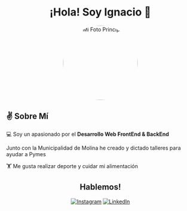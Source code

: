 <h1 align="center">¡Hola! Soy Ignacio 👋</h1>
<p align="center">
  <img src="https://media.licdn.com/dms/image/v2/D5603AQFfsTIa4CwCKQ/profile-displayphoto-shrink_400_400/profile-displayphoto-shrink_400_400/0/1698287720809?e=1729728000&v=beta&t=Gpy_Y1klKIa1EGtNm8onzDUh_3JtQSOcnZXZz-AeubY" alt="Mi Foto Principal" width="200" height="200" style="border-radius: 50%;">
</p>

<h2>✌️ Sobre Mí</h2>
<p>💻 Soy un apasionado por el <strong>Desarrollo Web FrontEnd & BackEnd</strong></p>
<p> Junto con la Municipalidad de Molina he creado y dictado talleres para ayudar a Pymes </p>
<p>🏋️ Me gusta realizar deporte y cuidar mi alimentación</p>

<h2 align="center">Hablemos!</h2>

<p align="center">
  <a href="https://www.instagram.com/ignacioo.js"><img src="https://img.shields.io/badge/Instagram-%23E4405F.svg?style=for-the-badge&logo=instagram&logoColor=white" alt="Instagram"/></a>
  <a href="https://www.linkedin.com/in/ignacionunez27/"><img src="https://img.shields.io/badge/LinkedIn-%230077B5.svg?style=for-the-badge&logo=linkedin&logoColor=white" alt="LinkedIn"/></a>
</p>
